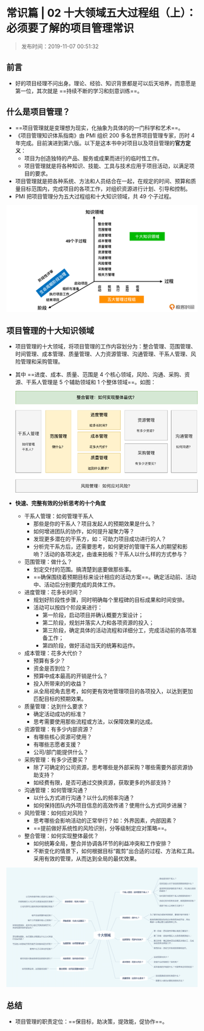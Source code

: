 # 常识篇 | 02 十大领域五大过程组（上）：必须要了解的项目管理常识

> 发布时间：2019-11-07 00:51:32

## 前言

- 好的项目经理不问出身。理论、经验、知识背景都是可以后天培养，而意愿是第一位，其次就是 ==持续不断的学习和刻意训练==。

## 什么是项目管理？

- ==项目管理就是变理想为现实，化抽象为具体的的一门科学和艺术==。
- 《项目管理知识体系指南》由 PMI 组织 200 多名世界项目管理专家，历时 4 年完成。目前演进到第六版。以下是这本书中对项目以及项目管理的**官方定义**：
    - 项目为创造独特的产品、服务或成果而进行的临时性工作。
    - 项目管理就是将各种知识、技能、工具与技术应用于项目活动，以满足项目的要求。
- 项目管理就是把各种系统、方法和人员结合在一起，在规定的时间、预算和质量目标范围内，完成项目的各项工作，对组织资源进行计划、引导和控制。
- PMI 把项目管理分为五大过程组和十大知识领域，共 49 个子过程。

![](../assets/1.png)

## 项目管理的十大知识领域

- 项目管理的十大领域，将项目管理的工作内容划分为：整合管理、范围管理、时间管理、成本管理、质量管理、人力资源管理、沟通管理、干系人管理、风险管理和采购管理。
- 其中 ==进度、成本、质量、范围是 4 个核心领域，风险、沟通、采购、资源、干系人管理是 5 个辅助领域和 1 个整体领域==。如图：

    ![](../assets/2.png)

- **快速、完整有效的分析思考的十个角度**
    - 干系人管理：如何管理干系人
        - 那些是你的干系人？项目发起人的预期效果是什么？
        - 如何增进团队的协作，如何提升凝聚力等？
        - 发现更多潜在的干系方，如：可助力项目成功进行的人？
        - 分析完干系方后，还需要思考，如何更好的管理干系人的期望和影响？活动的各项决定，由谁来拍板？干系人以什么样的方式参与？
    - 范围管理：做什么？
        - 划定交付的范围。搞清楚到底要做那些事。
        - ==确保围绕着预期目标来设计相应的活动方案==。确定活动前、活动中、活动后分别要完成的具体工作。
    - 进度管理：花多长时间？
        - 规划好阶段性步骤，同时明确每个里程碑的目标成果和时间安排。
        - 活动可以按四个阶段来进行：
            - 第一阶段，启动项目并确认概要方案设计；
            - 第二阶段，规划并落实人力和各项资源的投入；
            - 第三阶段，确定具体的活动流程和详细分工，完成活动前的各项准备工作；
            - 第四阶段，做好活动当天的统筹和运作。
    - 成本管理：花多大代价？
        - 预算有多少？
        - 资金是否到位？
        - 预算中成本最高的开销是什么？
        - 投入所带来的的收益？
        - 从全局视角去思考，如何更有效地管理项目的各项投入，以达到更加匹配目标的预期效果。
    - 质量管理：达到什么要求？
        - 确定活动成功的标准？
        - 思考需要使用那些流程或方法，以保障效果的达成。
    - 资源管理：有多少内部资源？
        - 有哪些核心资源可使用？
        - 有哪些志愿者支援？
        - 公司/部门能提供什么？
    - 采购管理：有多少还要买？
        - 除了可确定的公司资源，思考哪些是外部采购？哪些需要外部资源协助支持？
        - 如经费有限，是否可通过交换资源，获取更多的外部支持？
    - 沟通管理：如何管理沟通？
        - 以什么方式进行沟通？以什么的频率沟通？
        - 如何保持团队内外项目信息的高效传递？使用什么方式同步进展？
    - 风险管理：如何应对风险？
        - 思考哪些会影响活动的正常举行？如：外界因素，内部因素？
        - ==提前做好系统性的风险识别，分等级制定应对策略==。
    - 整合管理：如何实现整体最优？
        - 如何统筹全局，整合并协调各环节的利益冲突和工作安排？
        - 不断变化的情景下，如何根据目标“裁剪”出合适的过程、方法和工具。采用有效的管理，从而达到全局的最优效果。

![](../assets/3.png)

## 总结

- 项目管理的职责定位：==保目标，助决策，提效能，促协作==。